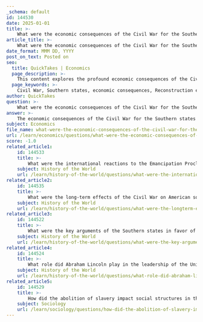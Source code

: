 ```yaml
---
_schema: default
id: 144530
date: 2025-01-01
title: >-
    What were the economic consequences of the Civil War for the Southern states?
article_title: >-
    What were the economic consequences of the Civil War for the Southern states?
date_format: MMM DD, YYYY
post_on_text: Posted on
seo:
  title: QuickTakes | Economics
  page_description: >-
    This content explores the profound economic consequences of the Civil War for the Southern states, detailing the destruction of infrastructure, transition from slave labor, challenges in economic diversification, and the impact on the cash crop economy during the Reconstruction era.
  page_keywords: >-
    Civil War, Southern states, economic consequences, Reconstruction era, infrastructure destruction, slave labor transition, sharecropping, economic diversification, cash crop economy, long-term decline
author: QuickTakes
question: >-
    What were the economic consequences of the Civil War for the Southern states?
answer: >-
    The economic consequences of the Civil War for the Southern states were profound and multifaceted, leading to significant challenges during the Reconstruction era. Here are the key economic consequences:\n\n1. **Destruction of Infrastructure**: The Civil War resulted in widespread devastation across the South, including the destruction of railroads, bridges, and buildings. This destruction severely hindered transportation and trade, making it difficult for the Southern economy to recover. The lack of infrastructure limited access to markets and resources, which were crucial for economic revitalization.\n\n2. **Transition from Slave Labor**: The Southern economy had been heavily reliant on slavery, particularly for the cultivation of cash crops such as cotton, tobacco, and sugar cane. With the abolition of slavery, the South faced a labor shortage and struggled to establish new labor systems that could sustain its agricultural economy. The sharecropping system emerged as a compromise, allowing freedmen to work land owned by others in exchange for a share of the crops. However, this system often perpetuated cycles of debt and economic dependency, complicating the recovery process.\n\n3. **Economic Diversification Challenges**: The Southern economy was primarily agrarian and heavily dependent on cotton production. Reconstruction efforts aimed to diversify the economy and establish new labor systems, but these efforts were met with significant resistance and systemic racism. The Freedmen's Bureau, established in 1865, played a crucial role in providing assistance to freed slaves and poor whites, offering education, food, and legal support. However, many African Americans continued to face discrimination, which limited their ability to break free from economic constraints.\n\n4. **Long-term Economic Decline**: The war accelerated the transition to an industrial economy in the North, while the South remained largely agrarian and economically stagnant. The economic landscape of the South struggled to adapt to the post-war realities, leading to long-term economic decline compared to the rapidly industrializing North.\n\n5. **Impact on Cash Crop Economy**: The reliance on cotton as a cash crop was severely impacted by the war. The destruction of plantations and the loss of enslaved laborers meant that the South had to find new ways to produce and market its agricultural products. This shift was slow and often met with economic hardship.\n\nIn summary, the economic consequences of the Civil War for the Southern states included significant infrastructure damage, a transition from a slave-based economy to sharecropping, challenges in diversifying the economy, and long-term economic decline. These factors collectively hindered the South's recovery during the Reconstruction period and shaped its economic landscape for decades to come.
subject: Economics
file_name: what-were-the-economic-consequences-of-the-civil-war-for-the-southern-states.md
url: /learn/economics/questions/what-were-the-economic-consequences-of-the-civil-war-for-the-southern-states
score: -1.0
related_article1:
    id: 144533
    title: >-
        What were the international reactions to the Emancipation Proclamation?
    subject: History of the World
    url: /learn/history-of-the-world/questions/what-were-the-international-reactions-to-the-emancipation-proclamation
related_article2:
    id: 144535
    title: >-
        What were the long-term effects of the Civil War on American society and politics?
    subject: History of the World
    url: /learn/history-of-the-world/questions/what-were-the-longterm-effects-of-the-civil-war-on-american-society-and-politics
related_article3:
    id: 144522
    title: >-
        What were the key arguments of the Southern states in favor of states' rights?
    subject: History of the World
    url: /learn/history-of-the-world/questions/what-were-the-key-arguments-of-the-southern-states-in-favor-of-states-rights
related_article4:
    id: 144524
    title: >-
        What role did Abraham Lincoln play in the leadership of the Union during the Civil War?
    subject: History of the World
    url: /learn/history-of-the-world/questions/what-role-did-abraham-lincoln-play-in-the-leadership-of-the-union-during-the-civil-war
related_article5:
    id: 144529
    title: >-
        How did the abolition of slavery impact social structures in the United States?
    subject: Sociology
    url: /learn/sociology/questions/how-did-the-abolition-of-slavery-impact-social-structures-in-the-united-states
---
```


&nbsp;